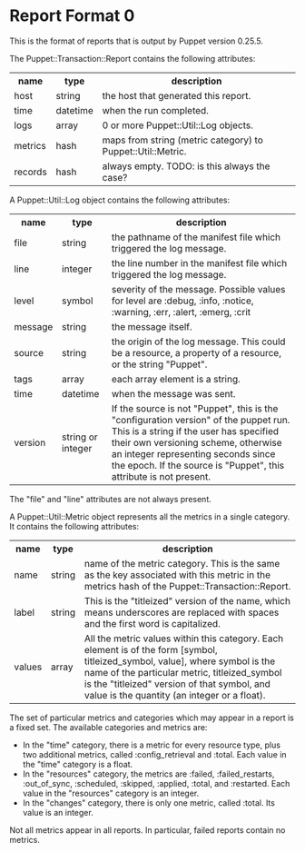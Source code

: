 Report Format 0
===============

This is the format of reports that is output by Puppet version 0.25.5.

The Puppet::Transaction::Report contains the following attributes:

<table>
  <tr><th>name</th><th>type</th><th>description</th></tr>
  <tr><td>host</td><td>string</td><td>the host that generated this report.</td></tr>
  <tr><td>time</td><td>datetime</td><td>when the run completed.</td></tr>
  <tr><td>logs</td><td>array</td><td>0 or more Puppet::Util::Log objects.</td></tr>
  <tr><td>metrics</td><td>hash</td><td>maps from string (metric category) to Puppet::Util::Metric.</td></tr>
  <tr><td>records</td><td>hash</td><td>always empty.  TODO: is this always the case?</td></tr>
</table>

A Puppet::Util::Log object contains the following attributes:

<table>
  <tr><th>name</th><th>type</th><th>description</th></tr>
  <tr><td>file</td><td>string</td><td>the pathname of the manifest file which triggered the log message.</td></tr>
  <tr><td>line</td><td>integer</td><td>the line number in the manifest file which triggered the log message.</td></tr>
  <tr><td>level</td><td>symbol</td><td>severity of the message.  Possible values for level are :debug, :info, :notice, :warning, :err, :alert, :emerg, :crit</td></tr>
  <tr><td>message</td><td>string</td><td>the message itself.</td></tr>
  <tr><td>source</td><td>string</td><td>the origin of the log message.  This could be a resource, a property of a resource, or the string "Puppet".</td></tr>
  <tr><td>tags</td><td>array</td><td>each array element is a string.</td></tr>
  <tr><td>time</td><td>datetime</td><td>when the message was sent.</td></tr>
  <tr><td>version</td><td>string or integer</td><td>If the source is not "Puppet", this is the "configuration version" of the puppet run.  This is a string if the user has specified their own versioning scheme, otherwise an integer representing seconds since the epoch.  If the source is "Puppet", this attribute is not present.</td></tr>
</table>

The "file" and "line" attributes are not always present.

A Puppet::Util::Metric object represents all the metrics in a single category.  It contains the following attributes:

<table>
  <tr><th>name</th><th>type</th><th>description</th></tr>
  <tr><td>name</td><td>string</td><td>name of the metric category.  This is the same as the key associated with this metric in the metrics hash of the Puppet::Transaction::Report.</td></tr>
  <tr><td>label</td><td>string</td><td>This is the "titleized" version of the name, which means underscores are replaced with spaces and the first word is capitalized.</td></tr>
  <tr><td>values</td><td>array</td><td>All the metric values within this category.  Each element is of the form [symbol, titleized_symbol, value], where symbol is the name of the particular metric, titleized_symbol is the "titleized" version of that symbol, and value is the quantity (an integer or a float).</td></tr>
</table>

The set of particular metrics and categories which may appear in a report is a fixed set.  The available categories and metrics are:

* In the "time" category, there is a metric for every resource type, plus two additional metrics, called :config_retrieval and :total.  Each value in the "time" category is a float.
* In the "resources" category, the metrics are :failed, :failed_restarts, :out_of_sync, :scheduled, :skipped, :applied, :total, and :restarted.  Each value in the "resources" category is an integer.
* In the "changes" category, there is only one metric, called :total.  Its value is an integer.

Not all metrics appear in all reports.  In particular, failed reports contain no metrics.